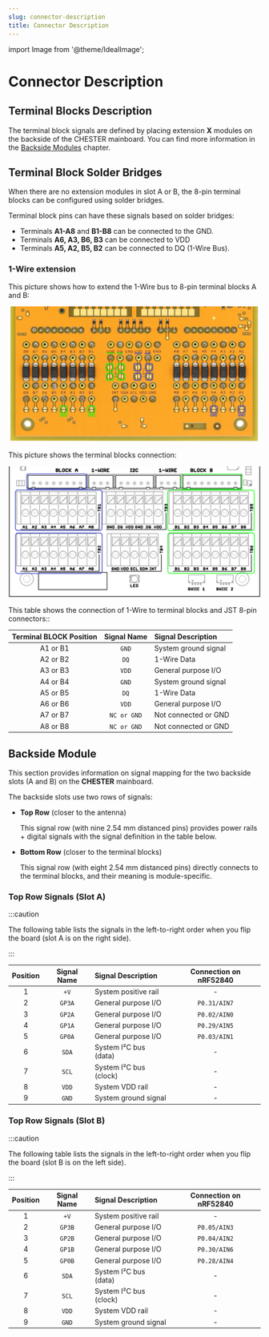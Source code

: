 ```yaml
---
slug: connector-description
title: Connector Description
---
```

import Image from '@theme/IdealImage';

# Connector Description

## Terminal Blocks Description

The terminal block signals are defined by placing extension **X** modules on the backside of the CHESTER mainboard.
You can find more information in the [Backside Modules](../extension-modules/index.md#backside-modules) chapter.

## Terminal Block Solder Bridges

When there are no extension modules in slot A or B, the 8-pin terminal blocks can be configured using solder bridges.

Terminal block pins can have these signals based on solder bridges:

- Terminals **A1-A8** and **B1-B8** can be connected to the GND.
- Terminals **A6, A3, B6, B3** can be connected to VDD
- Terminals **A5, A2, B5, B2** can be connected to DQ (1-Wire Bus).

### 1-Wire extension

This picture shows how to extend the 1-Wire bus to 8-pin terminal blocks A and B:

![](solder-bridges.png)

This picture shows the terminal blocks connection:

![](terminal-blocks.png)

This table shows the connection of 1-Wire to terminal blocks and JST 8-pin connectors::

| Terminal BLOCK Position | Signal Name | Signal Description   |
| :---------------------: | :---------: | :------------------- |
|        A1 or B1         |    `GND`    | System ground signal |
|        A2 or B2         |    `DQ`     | 1-Wire Data          |
|        A3 or B3         |    `VDD`    | General purpose I/O  |
|        A4 or B4         |    `GND`    | System ground signal |
|        A5 or B5         |    `DQ`     | 1-Wire Data          |
|        A6 or B6         |    `VDD`    | General purpose I/O  |
|        A7 or B7         | `NC or GND` | Not connected or GND |
|        A8 or B8         | `NC or GND` | Not connected or GND |

## Backside Module

This section provides information on signal mapping for the two backside slots (A and B) on the **CHESTER** mainboard.

The backside slots use two rows of signals:

* **Top Row** (closer to the antenna)

  This signal row (with nine 2.54 mm distanced pins) provides power rails + digital signals with the signal definition in the table below.

* **Bottom Row** (closer to the terminal blocks)

  This signal row (with eight 2.54 mm distanced pins) directly connects to the terminal blocks, and their meaning is module-specific.

### Top Row Signals (Slot A)

:::caution

The following table lists the signals in the left-to-right order when you flip the board (slot A is on the right side).

:::

| Position | Signal Name | Signal Description     | Connection on nRF52840 |
| :------: | :---------: | :--------------------- | :--------------------: |
|    1     |    `+V`     | System positive rail   |           -            |
|    2     |   `GP3A`    | General purpose I/O    |      `P0.31/AIN7`      |
|    3     |   `GP2A`    | General purpose I/O    |      `P0.02/AIN0`      |
|    4     |   `GP1A`    | General purpose I/O    |      `P0.29/AIN5`      |
|    5     |   `GP0A`    | General purpose I/O    |      `P0.03/AIN1`      |
|    6     |    `SDA`    | System I²C bus (data)  |           -            |
|    7     |    `SCL`    | System I²C bus (clock) |           -            |
|    8     |    `VDD`    | System VDD rail        |           -            |
|    9     |    `GND`    | System ground signal   |           -            |

### Top Row Signals (Slot B)

:::caution

The following table lists the signals in the left-to-right order when you flip the board (slot B is on the left side).

:::

| Position | Signal Name | Signal Description     | Connection on nRF52840 |
| :------: | :---------: | :--------------------- | :--------------------: |
|    1     |    `+V`     | System positive rail   |           -            |
|    2     |   `GP3B`    | General purpose I/O    |      `P0.05/AIN3`      |
|    3     |   `GP2B`    | General purpose I/O    |      `P0.04/AIN2`      |
|    4     |   `GP1B`    | General purpose I/O    |      `P0.30/AIN6`      |
|    5     |   `GP0B`    | General purpose I/O    |      `P0.28/AIN4`      |
|    6     |    `SDA`    | System I²C bus (data)  |           -            |
|    7     |    `SCL`    | System I²C bus (clock) |           -            |
|    8     |    `VDD`    | System VDD rail        |           -            |
|    9     |    `GND`    | System ground signal   |           -            |
